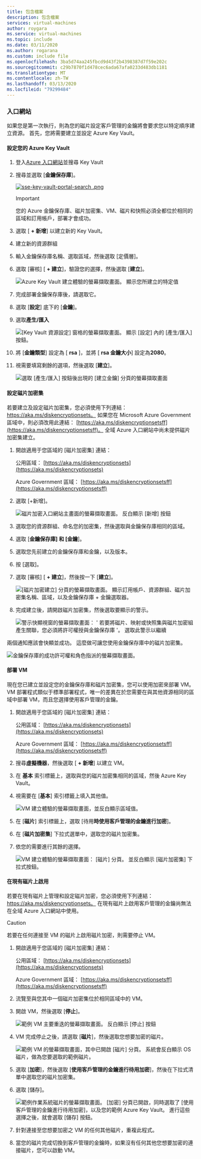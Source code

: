 ```yaml
---
title: 包含檔案
description: 包含檔案
services: virtual-machines
author: roygara
ms.service: virtual-machines
ms.topic: include
ms.date: 03/11/2020
ms.author: rogarana
ms.custom: include file
ms.openlocfilehash: 3ba5d74aa245fbcd9d43f2b4398387d7f59e202c
ms.sourcegitcommit: c29b7870f1d478cec6ada67afa0233d483db1181
ms.translationtype: MT
ms.contentlocale: zh-TW
ms.lasthandoff: 03/13/2020
ms.locfileid: "79299484"
---
```

### <a name="portal"></a>入口網站

如果您是第一次執行，則為您的磁片設定客戶管理的金鑰將會要求您以特定順序建立資源。 首先，您將需要建立並設定 Azure Key Vault。

#### <a name="setting-up-your-azure-key-vault"></a>設定您的 Azure Key Vault

1. 登入[Azure 入口網站](https://portal.azure.com/)並搜尋 Key Vault
1. 搜尋並選取 [**金鑰保存庫**]。

    [![sse-key-vault-portal-search .png](media/virtual-machines-disk-encryption-portal/sse-key-vault-portal-search.png)](media/virtual-machines-disk-encryption-portal/sse-key-vault-portal-search-expanded.png#lightbox)

    > [!IMPORTANT]
    > 您的 Azure 金鑰保存庫、磁片加密集、VM、磁片和快照必須全都位於相同的區域和訂用帳戶，部署才會成功。

1. 選取 [ **+ 新增**] 以建立新的 Key Vault。
1. 建立新的資源群組
1. 輸入金鑰保存庫名稱、選取區域，然後選取 [定價層]。
1. 選取 [審核] [ **+ 建立**]，驗證您的選擇，然後選取 [**建立**]。

    ![Azure Key Vault 建立體驗的螢幕擷取畫面。 顯示您所建立的特定值](media/virtual-machines-disk-encryption-portal/sse-create-a-key-vault.png)

1. 完成部署金鑰保存庫後，請選取它。
1. 選取 [**設定**] 底下的 [**金鑰**]。
1. 選取**產生/匯入**

    ![[Key Vault 資源設定] 窗格的螢幕擷取畫面。 顯示 [設定] 內的 [產生/匯入] 按鈕。](media/virtual-machines-disk-encryption-portal/sse-key-vault-generate-settings.png)

1. 將 [**金鑰類型**] 設定為 [ **rsa** ]，並將 [ **rsa 金鑰大小**] 設定為**2080**。
1. 視需要填寫剩餘的選項，然後選取 [**建立**]。

    ![選取 [產生/匯入] 按鈕後出現的 [建立金鑰] 分頁的螢幕擷取畫面](media/virtual-machines-disk-encryption-portal/sse-create-a-key-generate.png)

#### <a name="setting-up-your-disk-encryption-set"></a>設定磁片加密集

若要建立及設定磁片加密集，您必須使用下列連結： https://aka.ms/diskencryptionsets。 如果您在 Microsoft Azure Government 區域中，則必須改用此連結： [https://aka.ms/diskencryptionsetsff](https://aka.ms/diskencryptionsetsff)。 全域 Azure 入口網站中尚未提供磁片加密集建立。

1. 開啟適用于您區域的 [磁片加密集] 連結：

    公用區域： [https://aka.ms/diskencryptionsets](https://aka.ms/diskencryptionsets)

    Azure Government 區域： [https://aka.ms/diskencryptionsetsff](https://aka.ms/diskencryptionsetsff)
    
1. 選取 [+新增]。

    ![磁片加密入口網站主畫面的螢幕擷取畫面。 反白顯示 [新增] 按鈕](media/virtual-machines-disk-encryption-portal/sse-create-disk-encryption-set.png)

1. 選取您的資源群組、命名您的加密集，然後選取與金鑰保存庫相同的區域。
1. 選取 [**金鑰保存庫] 和 [金鑰**]。
1. 選取您先前建立的金鑰保存庫和金鑰，以及版本。
1. 按 [選取]。
1. 選取 [審核] [ **+ 建立**]，然後按一下 [**建立**]。

    ![[磁片加密建立] 分頁的螢幕擷取畫面。 顯示訂用帳戶、資源群組、磁片加密集名稱、區域，以及金鑰保存庫 + 金鑰選取器。](media/virtual-machines-disk-encryption-portal/sse-disk-enc-set-blade-key.png)

1. 完成建立後，請開啟磁片加密集，然後選取要顯示的警示。

    ![警示快顯視窗的螢幕擷取畫面： ' 若要將磁片、映射或快照集與磁片加密組產生關聯，您必須將許可權授與金鑰保存庫 '。 選取此警示以繼續](media/virtual-machines-disk-encryption-portal/sse-disk-enc-alert-fix.png)

兩個通知應該會快顯並成功。 這麼做可讓您使用金鑰保存庫中的磁片加密集。

![金鑰保存庫的成功許可權和角色指派的螢幕擷取畫面。](media/virtual-machines-disk-encryption-portal/disk-enc-notification-success.png)

#### <a name="deploy-a-vm"></a>部署 VM

現在您已建立並設定您的金鑰保存庫和磁片加密集，您可以使用加密來部署 VM。
VM 部署程式類似于標準部署程式，唯一的差異在於您需要在與其他資源相同的區域中部署 VM，而且您選擇使用客戶管理的金鑰。

1. 開啟適用于您區域的 [磁片加密集] 連結：

    公用區域： [https://aka.ms/diskencryptionsets](https://aka.ms/diskencryptionsets)

    Azure Government 區域： [https://aka.ms/diskencryptionsetsff](https://aka.ms/diskencryptionsetsff)

1. 搜尋**虛擬機器**，然後選取 [ **+ 新增**] 以建立 VM。
1. 在 **基本** 索引標籤上，選取與您的磁片加密集相同的區域，然後 Azure Key Vault。
1. 視需要在 [**基本**] 索引標籤上填入其他值。

    ![VM 建立體驗的螢幕擷取畫面，並反白顯示區域值。](media/virtual-machines-disk-encryption-portal/sse-create-a-vm-region.png)

1. 在 [**磁片**] 索引標籤上，選取 [待用**時使用客戶管理的金鑰進行加密**]。
1. 在 [**磁片加密集**] 下拉式選單中，選取您的磁片加密集。
1. 依您的需要進行其餘的選擇。

    ![VM 建立體驗的螢幕擷取畫面： [磁片] 分頁。 並反白顯示 [磁片加密集] 下拉式按鈕。](media/virtual-machines-disk-encryption-portal/sse-create-vm-select-cmk-encryption-set.png)

#### <a name="enable-on-an-existing-disk"></a>在現有磁片上啟用

若要在現有磁片上管理和設定磁片加密，您必須使用下列連結： https://aka.ms/diskencryptionsets。 在現有磁片上啟用客戶管理的金鑰尚無法在全域 Azure 入口網站中使用。

> [!CAUTION]
> 若要在任何連接至 VM 的磁片上啟用磁片加密，則需要停止 VM。

1. 開啟適用于您區域的 [磁片加密集] 連結：

    公用區域： [https://aka.ms/diskencryptionsets](https://aka.ms/diskencryptionsets)

    Azure Government 區域： [https://aka.ms/diskencryptionsetsff](https://aka.ms/diskencryptionsetsff)
    
1. 流覽至與您其中一個磁片加密集位於相同區域中的 VM。
1. 開啟 VM，然後選取 [**停止**]。

    ![範例 VM 主要重迭的螢幕擷取畫面。 反白顯示 [停止] 按鈕](media/virtual-machines-disk-encryption-portal/sse-stop-VM-to-encrypt-disk.png)

1. VM 完成停止之後，請選取 [**磁片**]，然後選取您想要加密的磁片。

    ![範例 VM 的螢幕擷取畫面，其中已開啟 [磁片] 分頁。 系統會反白顯示 OS 磁片，做為您要選取的範例磁片。](media/virtual-machines-disk-encryption-portal/sse-existing-disk-select.png)

1. 選取 [**加密**]，然後選取 [**使用客戶管理的金鑰進行待用加密**]，然後在下拉式清單中選取您的磁片加密集。
1. 選取 [儲存]。

    ![範例作業系統磁片的螢幕擷取畫面。 [加密] 分頁已開啟，同時選取了 [使用客戶管理的金鑰進行待用加密]，以及您的範例 Azure Key Vault。 進行這些選擇之後，就會選取 [儲存] 按鈕。](media/virtual-machines-disk-encryption-portal/sse-encrypt-existing-disk-customer-managed-key.png)

1. 針對連接至您想要加密之 VM 的任何其他磁片，重複此程式。
1. 當您的磁片完成切換到客戶管理的金鑰時，如果沒有任何其他您想要加密的連接磁片，您可以啟動 VM。